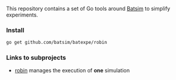 This repository contains a set of Go tools around
[Batsim](https://github.com/oar-team/batsim) to simplify experiments.

### Install
```bash
go get github.com/batsim/batexpe/robin
```

### Links to subprojects
- [robin](doc/robin.md) manages the execution of **one** simulation

